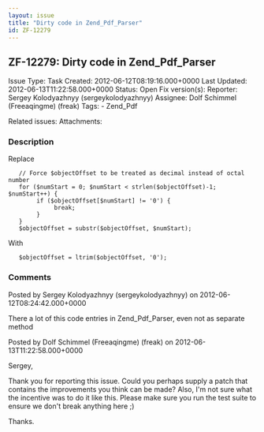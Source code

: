 ```yaml
---
layout: issue
title: "Dirty code in Zend_Pdf_Parser"
id: ZF-12279
---
```


ZF-12279: Dirty code in Zend\_Pdf\_Parser
-----------------------------------------

 Issue Type: Task Created: 2012-06-12T08:19:16.000+0000 Last Updated: 2012-06-13T11:22:58.000+0000 Status: Open Fix version(s): 
 Reporter:  Sergey Kolodyazhnyy (sergeykolodyazhnyy)  Assignee:  Dolf Schimmel (Freeaqingme) (freak)  Tags: - Zend\_Pdf
 
 Related issues: 
 Attachments: 
### Description

Replace

 
       // Force $objectOffset to be treated as decimal instead of octal number
       for ($numStart = 0; $numStart < strlen($objectOffset)-1; $numStart++) {
            if ($objectOffset[$numStart] != '0') {
                 break;
            }
       }
       $objectOffset = substr($objectOffset, $numStart);


With

 
       $objectOffset = ltrim($objectOffset, '0');


 

 

### Comments

Posted by Sergey Kolodyazhnyy (sergeykolodyazhnyy) on 2012-06-12T08:24:42.000+0000

There a lot of this code entries in Zend\_Pdf\_Parser, even not as separate method

 

 

Posted by Dolf Schimmel (Freeaqingme) (freak) on 2012-06-13T11:22:58.000+0000

Sergey,

Thank you for reporting this issue. Could you perhaps supply a patch that contains the improvements you think can be made? Also, I'm not sure what the incentive was to do it like this. Please make sure you run the test suite to ensure we don't break anything here ;)

Thanks.

 

 